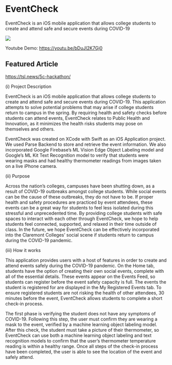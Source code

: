 # EventCheck
EventCheck is an iOS mobile application that allows college students to create and attend safe and secure events during COVID-19

[![](http://img.youtube.com/vi/bDuJI2K7Gj0/0.jpg)](http://www.youtube.com/watch?v=bDuJI2K7Gj0 "EventCheck Demo")

Youtube Demo: https://youtu.be/bDuJI2K7Gj0

## Featured Article
https://tsl.news/5c-hackathon/

(i) Project Description

EventCheck is an iOS mobile application that allows college students to create and attend safe and secure events during COVID-19. This application attempts to solve potential problems that may arise if college students return to campus in the spring. By requiring health and safety checks before students can attend events, EventCheck relates to Public Health and Innovation, as it minimizes the health risks students may pose on themselves and others.

EventCheck was created on XCode with Swift as an iOS Application project. We used Parse Backend to store and retrieve the event information. We also incorporated Google Firebase’s ML Vision Edge Object Labeling model and Google’s ML Kit Text Recognition model to verify that students were wearing masks and had healthy thermometer readings from images taken on a live iPhone camera. 


(ii) Purpose

Across the nation’s colleges, campuses have been shutting down, as a result of COVID-19 outbreaks amongst college students. While social events can be the cause of these outbreaks, they do not have to be. If proper health and safety procedures are practiced by event attendees, these events can be a great way for students to feel less isolated during this stressful and unprecedented time. By providing college students with safe spaces to interact with each other through EventCheck, we hope to help students feel connected, supported, and relaxed in their time outside of class. In the future, we hope EventCheck can be effectively incorporated into the Claremont Colleges’ social scene if students return to campus during the COVID-19 pandemic.

(iii) How it works

This application provides users with a host of features in order to create and attend events safely during the COVID-19 pandemic. On the Home tab, students have the option of creating their own social events, complete with all of the essential details. These events appear on the Events Feed, so students can register before the event safety capacity is full. The events the student is registered for are displayed in the My Registered Events tab. To ensure registered students are not risking the health of other attendees, 30 minutes before the event, EventCheck allows students to complete a short check-in process. 

The first phase is verifying the student does not have any symptoms of COVID-19. Following this step, the user must confirm they are wearing a mask to the event, verified by a machine learning object labeling model. After this check, the student must take a picture of their thermometer, so EventCheck can use both a machine learning object labeling and text recognition models to confirm that the user’s thermometer temperature reading is within a healthy range. Once all steps of the check-in process have been completed, the user is able to see the location of the event and safely attend. 

